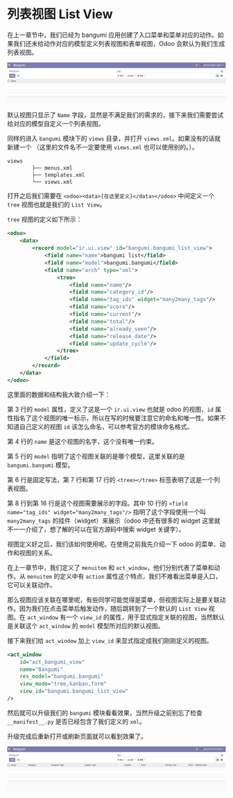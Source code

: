 # 列表视图 List View

在上一章节中，我们已经为 bangumi 应用创建了入口菜单和菜单对应的动作。如果我们还未给动作对应的模型定义列表视图和表单视图，Odoo 会默认为我们生成列表视图。

![list-view-1](../assets/images/list-view-1.png)

默认视图只显示了 `Name` 字段，显然是不满足我们的需求的，接下来我们需要尝试给对应的模型自定义一个列表视图。

同样的进入 `bangumi` 模块下的 `views` 目录，并打开 `views.xml`。如果没有的话就新建一个 （这里的文件名不一定要使用 `views.xml` 也可以使用别的。）。  

```
views
        ├── menus.xml
        ├── templates.xml
        └── views.xml
```

打开之后我们需要在 `<odoo><data>{在这里定义}</data></odoo>` 中间定义一个 `tree` 视图也就是我们的 `List View`。

`tree` 视图的定义如下所示：
```xml
<odoo>
    <data>
        <record model="ir.ui.view" id="bangumi.bangumi_list_view">
            <field name="name">bangumi list</field>
            <field name="model">bangumi.bangumi</field>
            <field name="arch" type="xml">
                <tree>
                    <field name="name"/>
                    <field name="category_id"/>
                    <field name="tag_ids" widget="many2many_tags"/>
                    <field name="score"/>
                    <field name="current"/>
                    <field name="total"/>
                    <field name="already_seen"/>
                    <field name="release_date"/>
                    <field name="update_cycle"/>
                </tree>
            </field>
        </record>
    </data>
</odoo>
```

这里面的数据和结构我大致介绍一下：

第 3 行的 `model` 属性，定义了这是一个 `ir.ui.view` 也就是 odoo 的视图，`id` 属性指名了这个视图的唯一标示，所以在写的时候要注意它的命名和唯一性。如果不知道自己定义的视图 `id` 该怎么命名，可以参考官方的模块命名格式。

第 4 行的 `name` 是这个视图的名字，这个没有唯一约束。

第 5 行的 `model` 指明了这个视图关联的是哪个模型，这里关联的是 `bangumi.bangumi` 模型。

第 6 行是固定写法，第 7 行和第 17 行的 `<tree></tree>` 标签表明了这是一个列表视图。

第 8 行到第 16 行是这个视图需要展示的字段。其中 10 行的 `<field name="tag_ids" widget="many2many_tags"/>` 指明了这个字段使用一个叫 `many2many_tags` 的挂件（widget）来展示（odoo 中还有很多的 widget 这里就不一一介绍了，想了解的可以在官方源码中搜索 widget 关键字）。  

视图定义好之后，我们该如何使用呢。在使用之前我先介绍一下 odoo 的菜单、动作和视图的关系。  

在上一章节中，我们定义了 `menuitem` 和 `act_window`，他们分别代表了菜单和动作。从 `menuitem` 的定义中有 `action` 属性这个特点，我们不难看出菜单是入口，它可以关联动作。  

那么视图应该关联在哪里呢，有些同学可能觉得是菜单，但视图实际上是要关联动作。因为我们在点击菜单后触发动作，随后跳转到了一个默认的 `List View` 视图。在 `act_window` 有一个 `view_id` 的属性，用于显式指定关联的视图，当然默认是关联这个 `act_window` 的 `model` 模型所对应的默认视图。

接下来我们给 `act_window` 加上 `view_id` 来显式指定成我们刚刚定义的视图。  

```xml
<act_window
    id="act_bangumi_view"
    name="Bangumi"
    res_model="bangumi.bangumi"
    view_mode="tree,kanban,form"
    view_id="bangumi.bangumi_list_view"
/>
```

然后就可以升级我们的 `bangumi` 模块看看效果，当然升级之前别忘了检查 `__manifest__.py` 是否已经包含了我们定义的 `xml`。

升级完成后重新打开或刷新页面就可以看到效果了。

![list-view-2](../assets/images/list-view-2.png)

